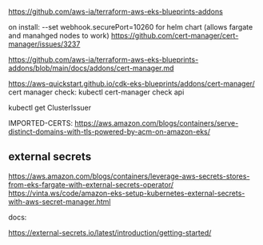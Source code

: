 https://github.com/aws-ia/terraform-aws-eks-blueprints-addons


on install: 
 --set webhook.securePort=10260 for helm chart (allows fargate and manahged nodes to work)
 https://github.com/cert-manager/cert-manager/issues/3237


https://github.com/aws-ia/terraform-aws-eks-blueprints-addons/blob/main/docs/addons/cert-manager.md

https://aws-quickstart.github.io/cdk-eks-blueprints/addons/cert-manager/
cert manager check:
kubectl cert-manager check api

kubectl get ClusterIssuer

IMPORTED-CERTS:
https://aws.amazon.com/blogs/containers/serve-distinct-domains-with-tls-powered-by-acm-on-amazon-eks/


## external secrets

https://aws.amazon.com/blogs/containers/leverage-aws-secrets-stores-from-eks-fargate-with-external-secrets-operator/
https://vinta.ws/code/amazon-eks-setup-kubernetes-external-secrets-with-aws-secret-manager.html

docs:

https://external-secrets.io/latest/introduction/getting-started/

